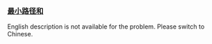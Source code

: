 ### [最小路径和](https://leetcode.com/problems/0i0mDW)

<p>English description is not available for the problem. Please switch to Chinese.</p>
